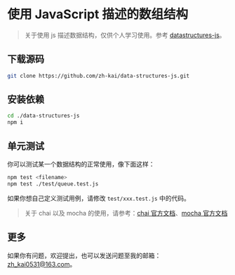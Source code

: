 # 使用 JavaScript 描述的数组结构
> 关于使用 js 描述数据结构，仅供个人学习使用。参考 [datastructures-js](https://github.com/datastructures-js)。

## 下载源码
```bash
git clone https://github.com/zh-kai/data-structures-js.git
```

## 安装依赖
```bash
cd ./data-structures-js
npm i
```

## 单元测试
你可以测试某一个数据结构的正常使用，像下面这样：
```bash
npm test <filename>
npm test ./test/queue.test.js
```
如果你想自己定义测试用例，请修改 `test/xxx.test.js` 中的代码。

> 关于 chai 以及 mocha 的使用，请参考：[chai 官方文档](https://www.chaijs.com/guide/)、[mocha 官方文档](https://mochajs.org/#installation)

## 更多
如果你有问题，欢迎提出，也可以发送问题至我的邮箱：zh_kai0531@163.com。